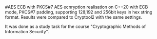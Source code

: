 #AES ECB with PKCS#7
AES ecnryption realisation on C++20 with ECB mode, PKCS#7 padding, supporting 128,192 and 256bit keys in hex string format. Results were compared to Cryptool2 with the same settings.

It was done as a study task for the course "Cryptographic Methods of Information Security".
